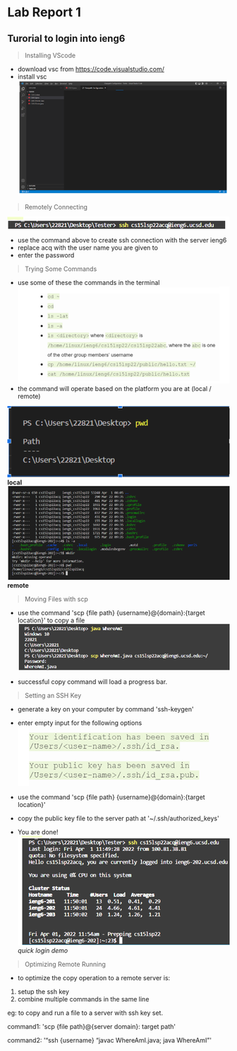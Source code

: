 # Lab Report 1
## Turorial to login into ieng6

> Installing VScode

- download vsc from https://code.visualstudio.com/
- install vsc 
![Image](vsc.png)

> Remotely Connecting

![Image](ssh_command.png)

- use the command above to create ssh connection with the server ieng6
- replace acq with the user name you are given to
- enter the password

> Trying Some Commands
- use some of these the commands in the terminal
![Image](commands.png)
- the command will operate based on the platform you are at (local / remote)

![Image](command_local.png)
**local**
![Image](command_server.png)
**remote**

> Moving Files with scp

- use the command 'scp {file path} {username}@{domain}:{target location}' to copy a file
![Image](scp.png)

- successful copy command will load a progress bar.

> Setting an SSH Key

- generate a key on your computer by command 'ssh-keygen'
- enter empty input for the following options
![Image](keys.png)

- use the command 'scp {file path} {username}@{domain}:{target location}' 
- copy the public key file to the server path at '~/.ssh/authorized_keys'
- You are done!
![Image](quick_login.png)
*quick login demo*


> Optimizing Remote Running
- to optimize the copy operation to a remote server is:
1. setup the ssh key
2. combine multiple commands in the same line

eg: to copy and run a file to a server with ssh key set.

command1: 'scp {file path}@{server domain}: target path'

command2: '“ssh {username} “javac WhereAmI.java; java WhereAmI”'

